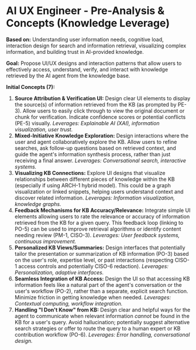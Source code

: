 # AI UX Engineer - Pre-Analysis & Concepts (Knowledge Leverage)

**Based on:** Understanding user information needs, cognitive load, interaction design for search and information retrieval, visualizing complex information, and building trust in AI-provided knowledge.

**Goal:** Propose UI/UX designs and interaction patterns that allow users to effectively access, understand, verify, and interact with knowledge retrieved by the AI agent from the knowledge base.

**Initial Concepts (7):**

1.  **Source Attribution & Verification UI:** Design clear UI elements to display the source(s) of information retrieved from the KB (as prompted by PE-3). Allow users to easily click through to view the original document or chunk for verification. Indicate confidence scores or potential conflicts (PE-5) visually. *Leverages: Explainable AI (XAI), information visualization, user trust.*
2.  **Mixed-Initiative Knowledge Exploration:** Design interactions where the user and agent collaboratively explore the KB. Allow users to refine searches, ask follow-up questions based on retrieved context, and guide the agent's information synthesis process, rather than just receiving a final answer. *Leverages: Conversational search, interactive systems.*
3.  **Visualizing KB Connections:** Explore UI designs that visualize relationships between different pieces of knowledge within the KB (especially if using ARCH-1 hybrid model). This could be a graph visualization or linked snippets, helping users understand context and discover related information. *Leverages: Information visualization, knowledge graphs.*
4.  **Feedback Mechanisms for KB Accuracy/Relevance:** Integrate simple UI elements allowing users to rate the relevance or accuracy of information retrieved from the KB for a given query. This feedback loop (linking to PO-5) can be used to improve retrieval algorithms or identify content needing review (PM-1, CISO-3). *Leverages: User feedback systems, continuous improvement.*
5.  **Personalized KB Views/Summaries:** Design interfaces that potentially tailor the presentation or summarization of KB information (PO-3) based on the user's role, expertise level, or past interactions (respecting CISO-1 access controls and potentially CISO-6 redaction). *Leverages: Personalization, adaptive interfaces.*
6.  **Seamless Integration of KB Access:** Design the UI so that accessing KB information feels like a natural part of the agent's conversation or the user's workflow (PO-2), rather than a separate, explicit search function. Minimize friction in getting knowledge when needed. *Leverages: Contextual computing, workflow integration.*
7.  **Handling "I Don't Know" from KB:** Design clear and helpful ways for the agent to communicate when relevant information *cannot* be found in the KB for a user's query. Avoid hallucination; potentially suggest alternative search strategies or offer to route the query to a human expert or KB contribution workflow (PO-6). *Leverages: Error handling, conversational design.* 
